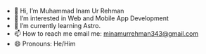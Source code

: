 - 👋 Hi, I’m Muhammad Inam Ur Rehman
- 👀 I’m interested in Web and Mobile App Development
- 🌱 I’m currently learning Astro.
- 📫 How to reach me email me: minamurrehman343@gmail.com
- 😄 Pronouns: He/Him

<!---
minamurrehman/minamurrehman is a ✨ special ✨ repository because its `README.md` (this file) appears on your GitHub profile.
You can click the Preview link to take a look at your changes.
--->
